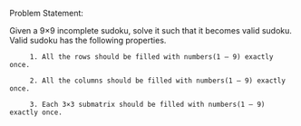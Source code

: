 Problem Statement:

Given a 9×9 incomplete sudoku, solve it such that it becomes valid sudoku. Valid sudoku has the following properties.

         1. All the rows should be filled with numbers(1 – 9) exactly once.

         2. All the columns should be filled with numbers(1 – 9) exactly once.

         3. Each 3×3 submatrix should be filled with numbers(1 – 9) exactly once.
